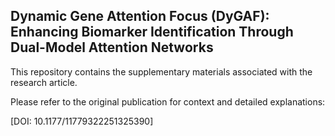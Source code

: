 ## Dynamic Gene Attention Focus (DyGAF): Enhancing Biomarker Identification Through Dual-Model Attention Networks
This repository contains the supplementary materials associated with the research article.

Please refer to the original publication for context and detailed explanations:

[DOI: 10.1177/11779322251325390]
